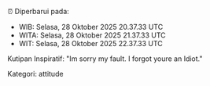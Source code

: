 ⏰ Diperbarui pada:
- WIB: Selasa, 28 Oktober 2025 20.37.33 UTC
- WITA: Selasa, 28 Oktober 2025 21.37.33 UTC
- WIT: Selasa, 28 Oktober 2025 22.37.33 UTC

Kutipan Inspiratif:
"Im sorry my fault. I forgot youre an Idiot."


Kategori: attitude

